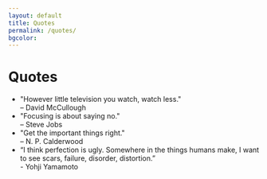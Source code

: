 ```yaml
---
layout: default
title: Quotes
permalink: /quotes/
bgcolor: 
---	
```

<h1>Quotes</h1>
<ul>
<li>"However little television you watch, watch less." <br>– David McCullough</li>
<li>"Focusing is about saying no."<br>– Steve Jobs</li>
<li>"Get the important things right."<br>– N. P. Calderwood</li>
<li>“I think perfection is ugly. Somewhere in the things humans make, I want to see scars, failure, disorder, distortion.”<br>- Yohji Yamamoto</li>
</ul>